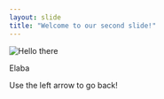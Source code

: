 ```yaml
---
layout: slide
title: "Welcome to our second slide!"
---
```


![Hello there](https://i.ytimg.com/vi/PlmlOky3lcU/hqdefault.jpg)

Elaba

Use the left arrow to go back!
